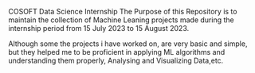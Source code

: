 COSOFT Data Science Internship 
The Purpose of this Repository is to maintain the collection of Machine Leaning  projects made during the internship period from 15 July 2023 to 15 August 2023.

Although some the projects i have worked on, are very basic and simple, but they helped me to be proficient in applying ML algorithms and understanding them properly, Analysing and Visualizing Data,etc.


